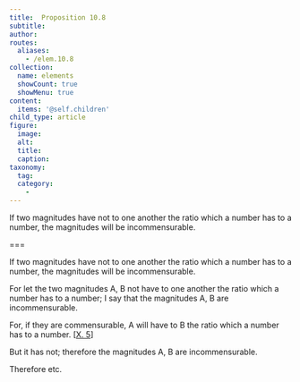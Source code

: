 ```yaml
---
title:  Proposition 10.8
subtitle: 
author:
routes:
  aliases:
    - /elem.10.8
collection:
  name: elements
  showCount: true
  showMenu: true
content:
  items: '@self.children'
child_type: article
figure:
  image:
  alt:
  title:
  caption:
taxonomy:
  tag:
  category:
    - 
---
```


<p><hi rend="ital">If two magnitudes have not to one another the ratio which a number has to a number</hi>, <hi rend="ital">the magnitudes will be incommensurable</hi>. </p>

===

<p><span class="ital">If two magnitudes have not to one another the ratio which a number has to a number</span>, <span class="ital">the magnitudes will be incommensurable</span>. </p>

<p>For let the two magnitudes <span class="ital">A</span>, <span class="ital">B</span> not have to one another the ratio which a number has to a number; I say that the magnitudes <span class="ital">A</span>, <span class="ital">B</span> are incommensurable. 
      </p>

<p>For, if they are commensurable, <span class="ital">A</span> will have to <span class="ital">B</span> the ratio which a number has to a number. [<a href="/elem.10.5">X. 5</a>] </p>

<p>But it has not; therefore the magnitudes <span class="ital">A</span>, <span class="ital">B</span> are incommensurable. </p>

<p>Therefore etc.</p>
